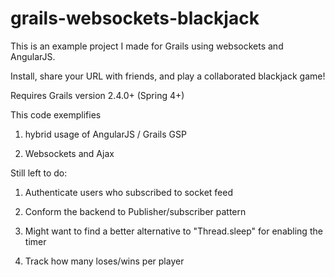 grails-websockets-blackjack
===========================

This is an example project I made for Grails using websockets and AngularJS.

Install, share your URL with friends, and play a collaborated blackjack game!

Requires Grails version 2.4.0+ (Spring 4+)

This code exemplifies
1. hybrid usage of AngularJS / Grails GSP

2. Websockets and Ajax


Still left to do:

1. Authenticate users who subscribed to socket feed 
 
2. Conform the backend to Publisher/subscriber pattern 

3. Might want to find a better alternative to "Thread.sleep" for enabling the timer 

4. Track how many loses/wins per player  
